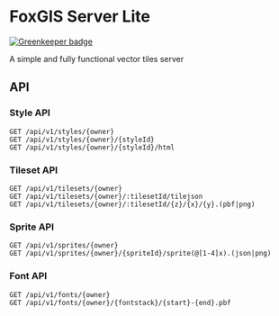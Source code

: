 # FoxGIS Server Lite

[![Greenkeeper badge](https://badges.greenkeeper.io/jingsam/foxgis-server-lite.svg)](https://greenkeeper.io/)

A simple and fully functional vector tiles server

## API

### Style API

```
GET /api/v1/styles/{owner}
GET /api/v1/styles/{owner}/{styleId}
GET /api/v1/styles/{owner}/{styleId}/html
```

### Tileset API

```
GET /api/v1/tilesets/{owner}
GET /api/v1/tilesets/{owner}/:tilesetId/tilejson
GET /api/v1/tilesets/{owner}/:tilesetId/{z}/{x}/{y}.(pbf|png)
```

### Sprite API

```
GET /api/v1/sprites/{owner}
GET /api/v1/sprites/{owner}/{spriteId}/sprite(@[1-4]x).(json|png)
```

### Font API

```
GET /api/v1/fonts/{owner}
GET /api/v1/fonts/{owner}/{fontstack}/{start}-{end}.pbf
```

